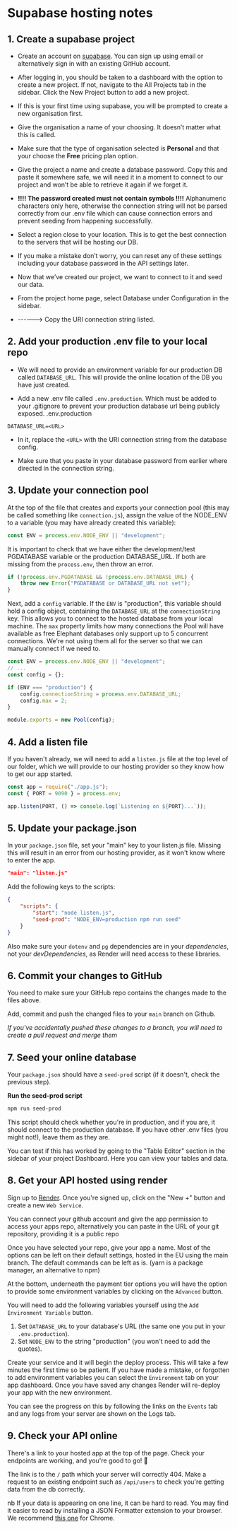 # Supabase hosting notes

## 1. Create a supabase project

- Create an account on [supabase](https://supabase.com/). You can sign up using email or alternatively sign in with an existing GitHub account.

- After logging in, you should be taken to a dashboard with the option to create a new project. If not, navigate to the All Projects tab in the sidebar. Click the New Project button to add a new project.

- If this is your first time using supabase, you will be prompted to create a new organisation first.

- Give the organisation a name of your choosing. It doesn’t matter what this is called.

- Make sure that the type of organisation selected is **Personal** and that your choose the **Free** pricing plan option.

- Give the project a name and create a database password. Copy this and paste it somewhere safe, we will need it in a moment to connect to our project and won’t be able to retrieve it again if we forget it.

- **!!!! The password created must not contain symbols !!!!** Alphanumeric characters only here, otherwise the connection string will not be parsed correctly from our .env file which can cause connection errors and prevent seeding from happening successfully.

- Select a region close to your location. This is to get the best connection to the servers that will be hosting our DB.

- If you make a mistake don’t worry, you can reset any of these settings including your database password in the API settings later.

- Now that we’ve created our project, we want to connect to it and seed our data.

- From the project home page, select Database under Configuration in the sidebar.

- ------> Copy the URI connection string listed.

## 2. Add your production .env file to your local repo

- We will need to provide an environment variable for our production DB called `DATABASE_URL`. This will provide the online location of the DB you have just created.

- Add a new .env file called `.env.production`. Which must be added to your .gitignore to prevent your production database url being publicly exposed.
.env.production
```
DATABASE_URL=<URL>
```
- In it, replace the `<URL>` with the URI connection string from the database config.

- Make sure that you paste in your database password from earlier where directed in the connection string.


## 3. Update your connection pool

At the top of the file that creates and exports your connection pool (this may be called something like `connection.js`), assign the value of the NODE_ENV to a variable (you may have already created this variable):

```js
const ENV = process.env.NODE_ENV || "development";
```

It is important to check that we have either the development/test PGDATABASE variable or the production DATABASE_URL. If both are missing from the `process.env`, then throw an error.

```js
if (!process.env.PGDATABASE && !process.env.DATABASE_URL) {
	throw new Error("PGDATABASE or DATABASE_URL not set");
}
```

Next, add a `config` variable. If the `ENV` is "production", this variable should hold a config object, containing the `DATABASE_URL` at the `connectionString` key. This allows you to connect to the hosted database from your local machine. The `max` property limits how many connections the Pool will have available as free Elephant databases only support up to 5 concurrent connections. We're not using them all for the server so that we can manually connect if we need to.

```js
const ENV = process.env.NODE_ENV || "development";
// ...
const config = {};

if (ENV === "production") {
	config.connectionString = process.env.DATABASE_URL;
	config.max = 2;
}

module.exports = new Pool(config);
```

## 4. Add a listen file

If you haven't already, we will need to add a `listen.js` file at the top level of our folder, which we will provide to our hosting provider so they know how to get our app started.

```js
const app = require("./app.js");
const { PORT = 9090 } = process.env;

app.listen(PORT, () => console.log(`Listening on ${PORT}...`));
```

## 5. Update your package.json

In your `package.json` file, set your "main" key to your listen.js file. Missing this will result in an error from our hosting provider, as it won't know where to enter the app.

```json
"main": "listen.js"
```

Add the following keys to the scripts:

```json
{
	"scripts": {
		"start": "node listen.js",
		"seed-prod": "NODE_ENV=production npm run seed"
	}
}
```

Also make sure your `dotenv` and `pg` dependencies are in your _dependencies_, not your _devDependencies_, as Render will need access to these libraries.

## 6. Commit your changes to GitHub

You need to make sure your GitHub repo contains the changes made to the files above.

Add, commit and push the changed files to your `main` branch on Github.

_If you've accidentally pushed these changes to a branch, you will need to create a pull request and merge them_

## 7. Seed your online database

Your `package.json` should have a `seed-prod` script (if it doesn't, check the previous step).

**Run the seed-prod script**

```bash
npm run seed-prod
```

This script should check whether you're in production, and if you are, it should connect to the production database. If you have other .env files (you might not!), leave them as they are.

You can test if this has worked by going to the "Table Editor" section in the sidebar of your project Dashboard. Here you can view your tables and data.

## 8. Get your API hosted using render

Sign up to [Render](https://render.com/). Once you're signed up, click on the "New +" button and create a new `Web Service`.

You can connect your github account and give the app permission to access your apps repo, alternatively you can paste in the URL of your git repository, providing it is a public repo

Once you have selected your repo, give your app a name. Most of the options can be left on their default settings, hosted in the EU using the main branch. The default commands can be left as is. (yarn is a package manager, an alternative to npm)

At the bottom, underneath the payment tier options you will have the option to provide some environment variables by clicking on the `Advanced` button.

You will need to add the following variables yourself using the `Add Environment Variable` button.

1. Set `DATABASE_URL` to your database's URL (the same one you put in your `.env.production`).
2. Set `NODE_ENV` to the string "production" (you won't need to add the quotes).

Create your service and it will begin the deploy process. This will take a few minutes the first time so be patient. If you have made a mistake, or forgotten to add environment variables you can select the `Environment` tab on your app dashboard. Once you have saved any changes Render will re-deploy your app with the new environment.

You can see the progress on this by following the links on the `Events` tab and any logs from your server are shown on the Logs tab.

## 9. Check your API online

There's a link to your hosted app at the top of the page. Check your endpoints are working, and you're good to go! 🎉

The link is to the `/` path which your server will correctly 404. Make a request to an existing endpoint such as `/api/users` to check you're getting data from the db correctly.

nb If your data is appearing on one line, it can be hard to read. You may find it easier to read by installing a JSON Formatter extension to your browser. We recommend [this one](https://chrome.google.com/webstore/detail/json-formatter/bcjindcccaagfpapjjmafapmmgkkhgoa?hl=en) for Chrome.

